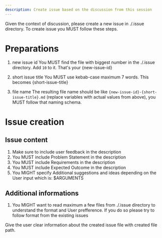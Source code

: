 ```yaml
---
description: Create issue based on the discussion from this session
---
```


Given the context of discussion, please create a new issue in ./.issue directory. To create issue you MUST follow these steps.

# Preparations

1. new issue id
You MUST find the file with biggest number in the ./.issue directory. Add `10` to it. That's your {new-issue-id}

2. short issue title
You MUST use kebab-case maximum 7 words. This becomes {short-issue-title}

3. file name
The resulting file name should be like `{new-issue-id}-{short-issue-title}.md` (replace variables with actual values from above), you MUST follow that naming schema.


# Issue creation

## Issue content
1. Make sure to include user feedback in the description
2. You MUST include Problem Statement in the description
3. You MUST include Requirements in the description
4. You MUST include Expected Outcome in the description
4. You MIGHT specify Additional suggestions and ideas depending on the User input which is: $ARGUMENTS

## Additional informations
1. You MIGHT want to read maximum a few files from ./.issue directory to understand the format and User prefference. If you do so please try to follow format from the existing issues



Give the user clear information about the created issue file with created file path.
